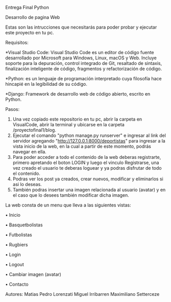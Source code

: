 Entrega Final Python

Desarrollo de pagina Web

Estas son las intrucciones que necesitarás para poder probar y ejecutar este proyecto en tu pc.

Requisitos:

*Visual Studio Code: Visual Studio Code es un editor de código fuente desarrollado por Microsoft para Windows, Linux, macOS y Web. Incluye soporte para la depuración, control integrado de Git, resaltado de sintaxis, finalización inteligente de código, fragmentos y refactorización de código.

*Python: es un lenguaje de programación interpretado cuya filosofía hace hincapié en la legibilidad de su código.

*Django: Framework de desarrollo web de código abierto, escrito en Python.

Pasos:
1.	Una vez copiado este repositorio en tu pc, abrir la carpeta en VisualCode, abrir la terminal y ubicarse en la carpeta /proyectofinal1/blog.
2.	Ejecutar el comando "python manage.py runserver" e ingresar al link del servidor agregando "http://127.0.0.1:8000/deportistas" para ingresar a la vista inicio de la web, en la cual a partir de este momento, podrás navegar en ella.
3.	Para poder acceder a todo el contenido de la web deberas registrarte, primero apretando el boton LOGIN y luego el vinculo Registrarse, una vez creado el usuario te deberas loguear y ya podras disfrutar de todo el contenido.
4.	Podras ver los post ya creados, crear nuevos, modificar y eliminarlos si asi lo deseas.
5.	También podras insertar una imagen relacionada al usuario (avatar) y en el caso que lo desees también modificar dicha imagen.

La web consta de un menu que lleva a las siguientes vistas:

•	Inicio

•	Basquetbolistas

•	Futbolistas

•	Rugbiers

•	Login

•	Logout

•	Cambiar imagen (avatar)

•	Contacto


Autores:
Matias Pedro Lorenzati
Miguel Irribarren
Maximiliano Setterceze
